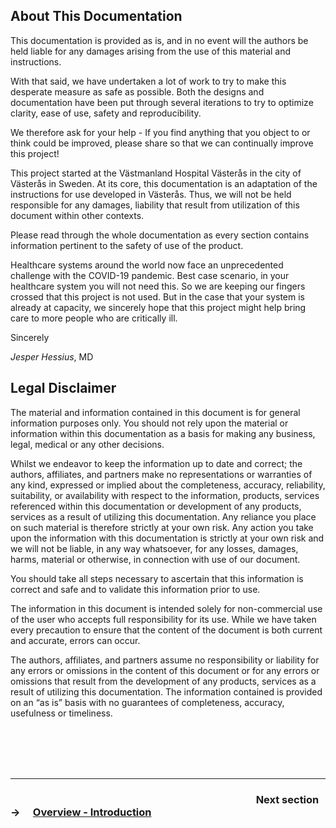 ## About This Documentation

This documentation is provided as is, and in no event will the authors be held liable for any damages arising from the use of this material and instructions.

With that said, we have undertaken a lot of work to try to make this desperate measure as safe as possible. Both the designs and documentation have been put through several iterations to try to optimize clarity, ease of use, safety and reproducibility.

We therefore ask for your help - If you find anything that you object to or think could be improved, please share so that we can continually improve this project!

This project started at the Västmanland Hospital Västerås in the city of Västerås in Sweden. At its core, this documentation is an adaptation of the instructions for use developed in Västerås. Thus, we will not be held responsible for any damages, liability that result from utilization of this document within other contexts.

Please read through the whole documentation as every section contains information pertinent to the safety of use of the product.

Healthcare systems around the world now face an unprecedented challenge with the COVID-19 pandemic. Best case scenario, in your healthcare system you will not need this. So we are keeping our fingers crossed that this project is not used. But in the case that your system is already at capacity, we sincerely hope that this project might help bring care to more people who are critically ill.

Sincerely

_Jesper Hessius_, MD

## Legal Disclaimer

The material and information contained in this document is for general information purposes only. You should not rely upon the material or information within this documentation as a basis for making any business, legal, medical or any other decisions.

Whilst we endeavor to keep the information up to date and correct; the authors, affiliates, and partners make no representations or warranties of any kind, expressed or implied about the completeness, accuracy, reliability, suitability, or availability with respect to the information, products, services referenced within this documentation or development of any products, services as a result of utilizing this documentation. Any reliance you place on such material is therefore strictly at your own risk. Any action you take upon the information with this documentation is strictly at your own risk and we will not be liable, in any way whatsoever, for any losses, damages, harms, material or otherwise, in connection with use of our document.

You should take all steps necessary to ascertain that this information is correct and safe and to validate this information prior to use.

The information in this document is intended solely for non-commercial use of the user who accepts full responsibility for its use. While we have taken every precaution to ensure that the content of the document is both current and accurate, errors can occur.

The authors, affiliates, and partners assume no responsibility or liability for any errors or omissions in the content of this document or for any errors or omissions that result from the development of any products, services as a result of utilizing this documentation. The information contained is provided on an “as is” basis with no guarantees of completeness, accuracy, usefulness or timeliness.

<br /><br /><br /><br />

---

### &emsp;&emsp;&emsp;&emsp;&emsp;&emsp;&emsp;&emsp;&emsp;&emsp;&emsp;&emsp;&emsp;&emsp;&emsp;&emsp;&emsp;&emsp;&emsp;&emsp;&emsp;&emsp;&emsp;&emsp;Next section → &emsp;[**Overview - Introduction**](01%20Overview%20-%20Introduction.md)
